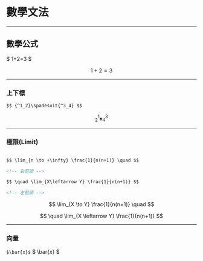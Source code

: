 # 數學文法

---

## 數學公式

$ 1+2=3 $
<!-- 小公式 -->

$$ 1+2=3 $$
<!-- 獨立公式 -->

---

### 上下標

```markdown
$$ {^1_2}\spadesuit{^3_4} $$ 
```

$$ {^1_2}\spadesuit{^3_4} $$

---

### 極限(Limit)

```markdown

$$ \lim_{n \to +\infty} \frac{1}{n(n+1)} \quad $$

<!-- 右箭頭 -->

$$ \quad \lim_{X\leftarrow Y} \frac{1}{n(n+1)} $$ 

<!-- 左箭頭 -->

```

$$ \lim_{X \to Y} \frac{1}{n(n+1)} \quad $$

$$ \quad \lim_{X \leftarrow Y} \frac{1}{n(n+1)} $$

---

### 向量

`$\bar{x}$`
$ \bar{x} $
